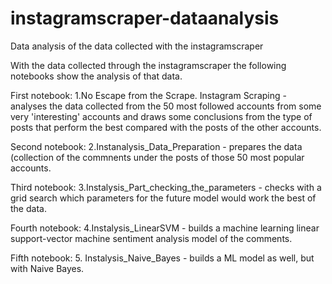 # instagramscraper-dataanalysis
Data analysis of the data collected with the instagramscraper

With the data collected through the instagramscraper the following notebooks show the analysis of that data.

First notebook: 1.No Escape from the Scrape. Instagram Scraping - analyses the data collected from the 50 most followed accounts
from some very 'interesting' accounts and draws some conclusions from the type of posts that perform the best compared with
the posts of the other accounts.

Second notebook: 2.Instanalysis_Data_Preparation - prepares the data (collection of the commnents under the posts of those 
50 most popular accounts.

Third notebook: 3.Instalysis_Part_checking_the_parameters - checks with a grid search which parameters for the future model
would work the best of the data.

Fourth notebook: 4.Instalysis_LinearSVM - builds a machine learning linear support-vector machine sentiment analysis model of 
the comments.

Fifth notebook: 5. Instalysis_Naive_Bayes - builds a ML model as well, but with Naive Bayes.
